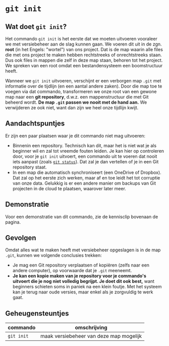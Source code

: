 # `git init`

## Wat doet `git init`?

Het commando `git init` is het eerste dat we moeten uitvoeren vooraleer we met versiebeheer aan de slag kunnen gaan. We voeren dit uit in de zgn. **root** (in het Engels: "wortel") van ons project. Dat is de map waarin alle files die met ons project te maken hebben rechtstreeks of onrechtstreeks staan. Dus ook files in mappen die zelf in deze map staan, behoren tot het project. We spreken van een root omdat een bestandensysteem een boomstructuur heeft.

Wanneer we `git init` uitvoeren, verschijnt er een verborgen map `.git` met informatie over de tijdlijn (en een aantal andere zaken). Door die map toe te voegen via dat commando, transformeren we onze root van een gewone map naar een **git repository**, d.w.z. een mappenstructuur die met Git beheerd wordt. **De map `.git` passen we nooit met de hand aan.** We verwijderen ze ook niet, want dan zijn we heel onze tijdlijn kwijt.

## Aandachtspuntjes

Er zijn een paar plaatsen waar je dit commando niet mag uitvoeren:

* Binnenin een repository. Technisch kan dit, maar het is niet wat je als beginner wil en zal tot vreemde fouten leiden. Je kan hier op controleren door, voor je `git init` uitvoert, een commando uit te voeren dat nooit iets aanpast (zoals [`git status`](git-status.md)). Dat zal je dan vertellen of je in een Git repository staat.
* In een map die automatisch synchroniseert (een OneDrive of Dropbox). Dat zal op het eerste zich werken, maar af en toe leidt het tot corruptie van onze data. Gelukkig is er een andere manier om backups van Git projecten in de cloud te plaatsen, waarover later meer.

## Demonstratie

Voor een demonstratie van dit commando, zie de kennisclip bovenaan de pagina.

## Gevolgen

Omdat alles wat te maken heeft met versiebeheer opgeslagen is in de map `.git`, kunnen we volgende conclusies trekken:

* Je mag een Git repository verplaatsen of kopiëren (zelfs naar een andere computer), op voorwaarde dat je `.git` meeneemt.
* **Je kan een kopie maken van je repository voor je commando's uitvoert die je nog niet volledig begrijpt. Je doet dit ook best,** want beginners schieten soms in paniek na een klein foutje. Met het systeem kan je terug naar oude versies, maar enkel als je zorgvuldig te werk gaat.

## Geheugensteuntjes

| commando   | omschrijving                            |
| ---------- | --------------------------------------- |
| `git init` | maak versiebeheer van deze map mogelijk |
